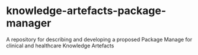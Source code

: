 # knowledge-artefacts-package-manager
A repository for describing and developing a proposed Package Manage for clinical and healthcare Knowledge Artefacts
